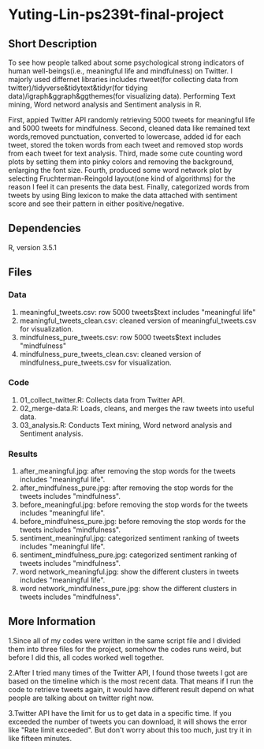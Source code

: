 # Yuting-Lin-ps239t-final-project
## Short Description
To see how people talked about some psychological strong indicators of human well-beings(i.e., meaningful life and mindfulness) on Twitter. I majorly used differnet libraries includes rtweet(for collecting data from twitter)/tidyverse&tidytext&tidyr(for tidying data)/igraph&ggraph&ggthemes(for visualizing data). Performing Text mining, Word netword analysis and Sentiment analysis in R. 

First, appied Twitter API randomly retrieving 5000 tweets for meaningful life and 5000 tweets for mindfulness. Second, cleaned data like remained text words,removed punctuation, converted to lowercase, added id for each tweet, stored the token words from each tweet and removed stop words from each tweet for text analysis. Third, made some cute counting word plots by setting them into pinky colors and removing the background, enlarging the font size. Fourth, produced some word network plot by selecting Fruchterman-Reingold layout(one kind of algorithms) for the reason I feel it can presents the data best. Finally, categorized words from tweets by using Bing lexicon to make the data attached with sentiment score and see their pattern in either positive/negative.

## Dependencies

R, version 3.5.1

## Files

### Data

1. meaningful_tweets.csv: row 5000 tweets$text includes "meaningful life" 
2. meaningful_tweets_clean.csv: cleaned version of meaningful_tweets.csv for visualization.
3. mindfulness_pure_tweets.csv: row 5000 tweets$text includes "mindfulness"
4. mindfulness_pure_tweets_clean.csv: cleaned version of mindfulness_pure_tweets.csv for visualization.


### Code

1. 01_collect_twitter.R: Collects data from Twitter API.
2. 02_merge-data.R: Loads, cleans, and merges the raw tweets into useful data.
2. 03_analysis.R: Conducts Text mining, Word netword analysis and Sentiment analysis.

### Results

1. after_meaningful.jpg: after removing the stop words for the tweets includes "meaningful life".
2. after_mindfulness_pure.jpg: after removing the stop words for the tweets includes "mindfulness".
3. before_meaningful.jpg: before removing the stop words for the tweets includes "meaningful life".
4. before_mindfulness_pure.jpg: before removing the stop words for the tweets includes "mindfulness".
5. sentiment_meaningful.jpg: categorized sentiment ranking of tweets includes "meaningful life".
6. sentiment_mindfulness_pure.jpg: categorized sentiment ranking of tweets includes "mindfulness".
7. word network_meaningful.jpg: show the different clusters in tweets includes "meaningful life".
8. word network_mindfulness_pure.jpg: show the different clusters in tweets includes "mindfulness".

## More Information

1.Since all of my codes were written in the same script file and I divided them into three files for the project, somehow the codes runs weird, but before I did this, all codes worked well together.

2.After I tried many times of the Twitter API, I found those tweets I got are based on the timeline which is the most recent data. That means if I run the code to retrieve tweets again, it would have different result depend on what people are talking about on twitter right now.

3.Twitter API have the limit for us to get data in a specific time. If you exceeded the number of tweets you can download, it will shows the error like "Rate limit exceeded". But don't worry about this too much, just try it in like fifteen minutes.
